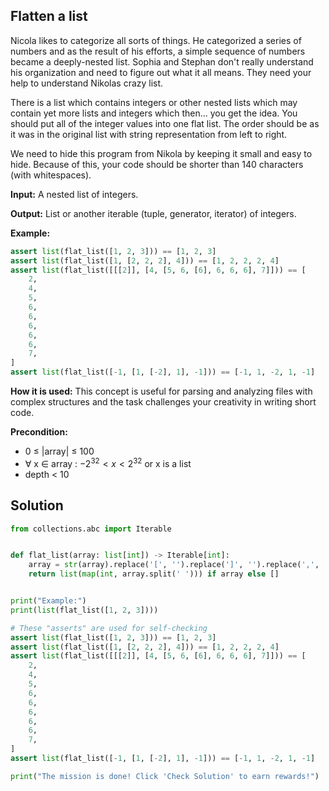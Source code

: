 ## Flatten a list

Nicola likes to categorize all sorts of things. He categorized a series
of numbers and as the result of his efforts, a simple sequence of
numbers became a deeply-nested list. Sophia and Stephan don't really
understand his organization and need to figure out what it all means.
They need your help to understand Nikolas crazy list.

There is a list which contains integers or other nested lists which may
contain yet more lists and integers which then… you get the idea. You
should put all of the integer values into one flat list. The order
should be as it was in the original list with string representation
from left to right.

We need to hide this program from Nikola by keeping it small and easy
to hide. Because of this, your code should be shorter than 140
characters (with whitespaces).

**Input:** A nested list of integers.

**Output:** List or another iterable (tuple, generator, iterator) of
integers.

**Example:**

```python
assert list(flat_list([1, 2, 3])) == [1, 2, 3]
assert list(flat_list([1, [2, 2, 2], 4])) == [1, 2, 2, 2, 4]
assert list(flat_list([[[2]], [4, [5, 6, [6], 6, 6, 6], 7]])) == [
    2,
    4,
    5,
    6,
    6,
    6,
    6,
    6,
    7,
]
assert list(flat_list([-1, [1, [-2], 1], -1])) == [-1, 1, -2, 1, -1]
```

**How it is used:** This concept is useful for parsing and analyzing
files with complex structures and the task challenges your creativity
in writing short code.

**Precondition:**
- 0 ≤ |array| ≤ 100
- ∀ x ∈ array : $-2^{32} < x < 2^{32}$ or x is a list
- depth < 10

## Solution

```python
from collections.abc import Iterable


def flat_list(array: list[int]) -> Iterable[int]:
    array = str(array).replace('[', '').replace(']', '').replace(',', '').strip()
    return list(map(int, array.split(' '))) if array else []


print("Example:")
print(list(flat_list([1, 2, 3])))

# These "asserts" are used for self-checking
assert list(flat_list([1, 2, 3])) == [1, 2, 3]
assert list(flat_list([1, [2, 2, 2], 4])) == [1, 2, 2, 2, 4]
assert list(flat_list([[[2]], [4, [5, 6, [6], 6, 6, 6], 7]])) == [
    2,
    4,
    5,
    6,
    6,
    6,
    6,
    6,
    7,
]
assert list(flat_list([-1, [1, [-2], 1], -1])) == [-1, 1, -2, 1, -1]

print("The mission is done! Click 'Check Solution' to earn rewards!")

```
